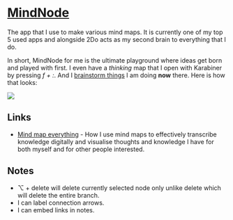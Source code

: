 # [MindNode](https://mindnode.com/)
The app that I use to make various mind maps. It is currently one of my top 5 used apps and alongside 2Do acts as my second brain to everything that I do.

In short, MindNode for me is the ultimate playground where ideas get born and played with first. I even have a _thinking_ map that I open with Karabiner by pressing _f + :_. And I [brainstorm things](../../research/solving-problems.md) I am doing __now__ there. Here is how that looks:

![](https://i.imgur.com/CTNV7mI.png)

## Links
- [Mind map everything](https://medium.com/@NikitaVoloboev/mind-map-everything-d27670f70739) - How I use mind maps to effectively transcribe knowledge digitally and visualise thoughts and knowledge I have for both myself and for other people interested.

## Notes
- ⌥ + delete will delete currently selected node only unlike delete which will delete the entire branch.
- I can label connection arrows.
- I can embed links in notes.